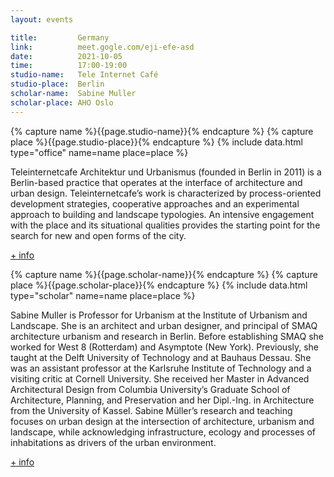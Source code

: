 ```yaml
---
layout: events

title:         Germany
link:          meet.gogle.com/eji-efe-asd
date:          2021-10-05
time:          17:00-19:00
studio-name:   Tele Internet Café
studio-place:  Berlin
scholar-name:  Sabine Muller
scholar-place: AHO Oslo
---
```


{% capture name %}{{page.studio-name}}{% endcapture %}
{% capture place %}{{page.studio-place}}{% endcapture %}
{% include data.html type="office" name=name place=place %}

Teleinternetcafe Architektur und Urbanismus (founded in Berlin in 2011) is a Berlin-based practice that operates at the
interface of architecture and urban design. Teleinternetcafe’s work is characterized by process-oriented development
strategies, cooperative approaches and an experimental approach to building and landscape typologies. An intensive
engagement with the place and its situational qualities provides the starting point for the search for new and open forms of
the city.

[+ info](http://teleinternetcafe.de/)

{% capture name %}{{page.scholar-name}}{% endcapture %}
{% capture place %}{{page.scholar-place}}{% endcapture %}
{% include data.html type="scholar" name=name place=place %}

Sabine Muller is Professor for Urbanism at the Institute of Urbanism and Landscape. She is an architect and urban designer, and principal of SMAQ architecture urbanism and research in Berlin. Before establishing SMAQ she worked for West 8 (Rotterdam) and Asymptote (New York). Previously, she taught at the Delft University of Technology and at Bauhaus Dessau. She was an assistant professor at the Karlsruhe Institute of Technology and a visiting critic at Cornell University. She received her Master in Advanced Architectural Design from Columbia University’s Graduate School of Architecture, Planning, and Preservation and her Dipl.-Ing. in Architecture from the University of Kassel. Sabine Müller’s research and teaching focuses on urban design at the intersection of architecture, urbanism and landscape, while acknowledging infrastructure, ecology and processes of inhabitations as drivers of the urban environment.

[+ info](https://aho.no/en/aho-staff/sabimull)
